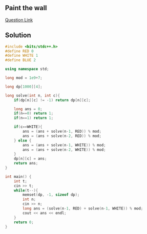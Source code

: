 ## Paint the wall

[Question Link](https://www.hackerearth.com/problem/algorithm/stepping-stones-3/)

## Solution

```c++
#include <bits/stdc++.h>
#define RED 0
#define WHITE 1
#define BLUE 2

using namespace std;

long mod = 1e9+7;

long dp[1000][4];

long solve(int n, int c){
	if(dp[n][c] != -1) return dp[n][c];

	long ans = 0;
	if(n==0) return 1;
	if(n==1) return 1;

	if(c==WHITE){
		ans = (ans + solve(n-1, RED)) % mod;
		ans = (ans + solve(n-2, RED)) % mod;
	} else {
		ans = (ans + solve(n-1, WHITE)) % mod;
		ans = (ans + solve(n-2, WHITE)) % mod;
	}
	dp[n][c] = ans;
	return ans;
}

int main() {
	int t;
	cin >> t;	
	while(t--){
		memset(dp, -1, sizeof dp);
		int n;
		cin >> n;
		long ans = (solve(n-1, RED) + solve(n-1, WHITE)) % mod;
		cout << ans << endl;
	}
	return 0;
}
```
